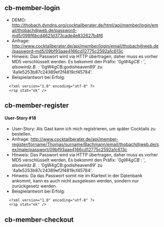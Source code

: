 ## cb-member-login ##
  * DEMO: http://thobach.dyndns.org/cocktailberater.de/html/api/member/login/email/thobach@web.de/password-md5/098f6bcd4621d373cade4e832627b4f6
  * Anfrage: http://www.cocktailberater.de/api/member/login/email/thobach@web.de/password-md5/09bf93aae4166cd12775c2592a1c613c
  * Hinweis: Das Passwort wird via HTTP übertragen, daher muss es vorher MD5 verschlüsselt werden. Es bekommt den Präfix: '0$gW4gCB:', also wird z.B.: '0$gW4gCB:godisheaven89' zu '4a1e5253b87c24389ef2f4819cf45784'.
  * Beispielantwort bei Erfolg:
```
  <?xml version="1.0" encoding="utf-8" ?>
  <rsp stat="ok" />
```
## cb-member-register ##
#### User-Story #18 ####
  * User-Story: Als Gast kann ich mich registrieren, um später Cocktails zu bestellen.
  * Anfrage: http://www.cocktailberater.de/api/member-register/forname/Thomas/surname/Bachmann/email/thobach@web.de/sex/male/passwort/09bf93aae4166cd12775c2592a1c613c
  * Hinweis: Das Passwort wird via HTTP übertragen, daher muss es vorher MD5 verschlüsselt werden. Es bekommt den Präfix: '0$gW4gCB:', also wird z.B.: '0$gW4gCB:godisheaven89' zu '4a1e5253b87c24389ef2f4819cf45784'.
  * Hinweis: Da das Passwort somit nie im Klartext in der Datenbank ankommt, kann es auch nicht ausgelesen werden, sondern nur zurückgesetz werden.
  * Beispielantwort bei Erfolg:
```
  <?xml version="1.0" encoding="utf-8" ?>
  <rsp stat="ok" />
```
## cb-member-checkout ##